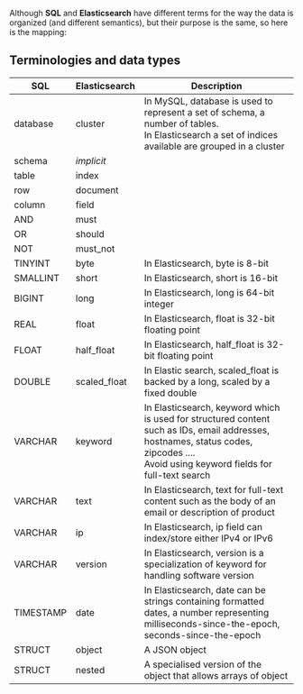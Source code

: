 Although **SQL** and **Elasticsearch** have different terms for the way the data is organized (and different semantics), but their purpose is the same, so here is the mapping:
## Terminologies and data types
| SQL       | Elasticsearch | Description                                                                                                                                                                              |
|-----------|---------------|------------------------------------------------------------------------------------------------------------------------------------------------------------------------------------------|
| database  | cluster       | In MySQL, database is used to represent a set of schema, a number of tables. <br/>In Elasticsearch a set of indices available are grouped in a cluster                                   |
| schema    | *implicit*    |                                                                                                                                                                                          |
| table     | index         |                                                                                                                                                                                          |
| row       | document      |                                                                                                                                                                                          |
| column    | field         |                                                                                                                                                                                          |
| AND       | must          |                                                                                                                                                                                          |
| OR        | should        |                                                                                                                                                                                          |
| NOT       | must_not      |                                                                                                                                                                                          |
| TINYINT   | byte          | In Elasticsearch, byte is 8-bit                                                                                                                                                          |
| SMALLINT  | short         | In Elasticsearch, short is 16-bit                                                                                                                                                        |
| BIGINT    | long          | In Elasticsearch, long is 64-bit integer                                                                                                                                                 |
| REAL      | float         | In Elasticsearch, float is 32-bit floating point                                                                                                                                         |
| FLOAT     | half_float    | In Elasticsearch, half_float is 32-bit floating point                                                                                                                                    |
| DOUBLE    | scaled_float  | In Elastic search, scaled_float is backed by a long, scaled by a fixed double                                                                                                            |
| VARCHAR   | keyword       | In Elasticsearch, keyword which is used for structured content such as IDs, email addresses, hostnames, status codes, zipcodes .... <br/>Avoid using keyword fields for full-text search |
| VARCHAR   | text          | In Elasticsearch, text for full-text content such as the body of an email or description of product                                                                                      |
| VARCHAR   | ip            | In Elasticsearch, ip field can index/store either IPv4 or IPv6                                                                                                                           |
| VARCHAR   | version       | In Elasticsearch, version is a specialization of keyword for handling software version                                                                                                   |
| TIMESTAMP | date          | In Elasticsearch, date can be strings containing formatted dates, a number representing milliseconds-since-the-epoch, seconds-since-the-epoch                                            |
| STRUCT    | object        | A JSON object                                                                                                                                                                            |
| STRUCT    | nested        | A specialised version of the object that allows arrays of object                                                                                                                         |

